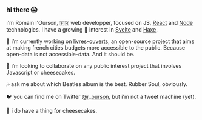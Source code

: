 ### hi there :scream:

i'm Romain l'Ourson, :fr: web developper, focused on JS, [React](https://reactjs.org/) and [Node](https://nodejs.org/en/) technologies. I have a growing 🌱 interest in [Svelte](https://svelte.dev/) and [Haxe](https://haxe.org/).

:construction: i’m currently working on [livres-ouverts](livres-ouverts.fr), an open-source project that aims at making french cities budgets more accessible to the public. Because open-data is not accessible-data. And it should be.

:thought_balloon: i’m looking to collaborate on any public interest project that involves Javascript or cheesecakes.

:notes: ask me about which Beatles album is the best. Rubber Soul, obviously.

:bird: you can find me on Twitter [@r_ourson](https://twitter.com/r_ourson), but i'm not a tweet machine (yet).

:cake: i do have a thing for cheesecakes.
